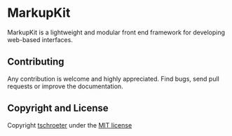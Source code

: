 # MarkupKit

MarkupKit is a lightweight and modular front end framework for developing web-based interfaces.

## Contributing

Any contribution is welcome and highly appreciated.
Find bugs, send pull requests or improve the documentation.

## Copyright and License

Copyright [tschroeter](http://tschroeter.com) under the [MIT license](License.md)
